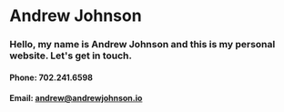 # Andrew Johnson

### Hello, my name is Andrew Johnson and this is my personal website. Let's get in touch.
#### Phone: 702.241.6598
#### Email: andrew@andrewjohnson.io
